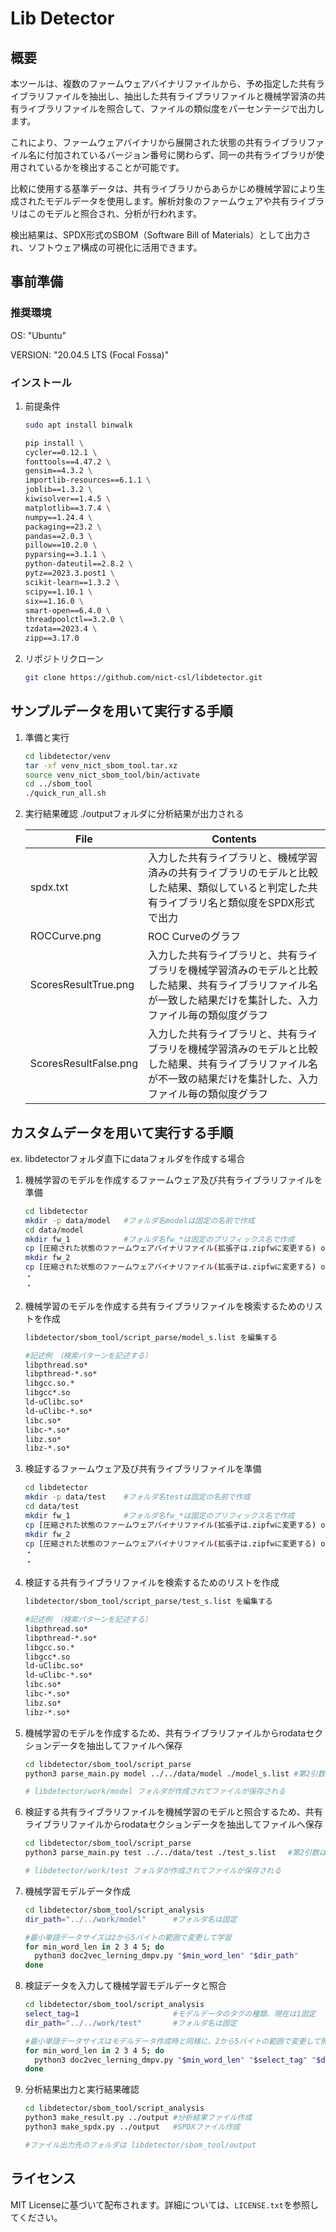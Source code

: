 # Lib Detector

## 概要
本ツールは、複数のファームウェアバイナリファイルから、予め指定した共有ライブラリファイルを抽出し、抽出した共有ライブラリファイルと機械学習済の共有ライブラリファイルを照合して、ファイルの類似度をパーセンテージで出力します。

これにより、ファームウェアバイナリから展開された状態の共有ライブラリファイル名に付加されているバージョン番号に関わらず、同一の共有ライブラリが使用されているかを検出することが可能です。

比較に使用する基準データは、共有ライブラリからあらかじめ機械学習により生成されたモデルデータを使用します。解析対象のファームウェアや共有ライブラリはこのモデルと照合され、分析が行われます。

検出結果は、SPDX形式のSBOM（Software Bill of Materials）として出力され、ソフトウェア構成の可視化に活用できます。

## 事前準備
### 推奨環境
OS: "Ubuntu"

VERSION: "20.04.5 LTS (Focal Fossa)"

### インストール
1. 前提条件
   ```sh
   sudo apt install binwalk
   ```

   ```sh
   pip install \
   cycler==0.12.1 \
   fonttools==4.47.2 \
   gensim==4.3.2 \
   importlib-resources==6.1.1 \
   joblib==1.3.2 \
   kiwisolver==1.4.5 \
   matplotlib==3.7.4 \
   numpy==1.24.4 \
   packaging==23.2 \
   pandas==2.0.3 \
   pillow==10.2.0 \
   pyparsing==3.1.1 \
   python-dateutil==2.8.2 \
   pytz==2023.3.post1 \
   scikit-learn==1.3.2 \
   scipy==1.10.1 \
   six==1.16.0 \
   smart-open==6.4.0 \
   threadpoolctl==3.2.0 \
   tzdata==2023.4 \
   zipp==3.17.0
   ```

2. リポジトリクローン
   ```sh
   git clone https://github.com/nict-csl/libdetector.git
   ```

## サンプルデータを用いて実行する手順
1. 準備と実行
   ```sh
   cd libdetector/venv
   tar -xf venv_nict_sbom_tool.tar.xz
   source venv_nict_sbom_tool/bin/activate
   cd ../sbom_tool
   ./quick_run_all.sh
   ```
2. 実行結果確認
   ./outputフォルダに分析結果が出力される

   | File  |  Contents   |
   | -------- | ----------  |
   | spdx.txt | 入力した共有ライブラリと、機械学習済みの共有ライブラリのモデルと比較した結果、類似していると判定した共有ライブラリ名と類似度をSPDX形式で出力 |
   | ROCCurve.png | ROC Curveのグラフ |
   | ScoresResultTrue.png | 入力した共有ライブラリと、共有ライブラリを機械学習済みのモデルと比較した結果、共有ライブラリファイル名が一致した結果だけを集計した、入力ファイル毎の類似度グラフ |
   | ScoresResultFalse.png | 入力した共有ライブラリと、共有ライブラリを機械学習済みのモデルと比較した結果、共有ライブラリファイル名が不一致の結果だけを集計した、入力ファイル毎の類似度グラフ |


## カスタムデータを用いて実行する手順
ex. libdetectorフォルダ直下にdataフォルダを作成する場合
   
1. 機械学習のモデルを作成するファームウェア及び共有ライブラリファイルを準備
   ```sh
   cd libdetector
   mkdir -p data/model   #フォルダ名modelは固定の名前で作成
   cd data/model
   mkdir fw_1            #フォルダ名fw_*は固定のプリフィックス名で作成
   cp [圧縮された状態のファームウェアバイナリファイル(拡張子は.zipfwに変更する) or 解凍済みのファームウェアバイナリのフォルダ or .soファイル]　.  #ファイルまたはフォルダをコピー
   mkdir fw_2
   cp [圧縮された状態のファームウェアバイナリファイル(拡張子は.zipfwに変更する) or 解凍済みのファームウェアバイナリのフォルダ or .soファイル]　.  #ファイルまたはフォルダをコピー
   ・
   ・
   ```

2. 機械学習のモデルを作成する共有ライブラリファイルを検索するためのリストを作成
   ```sh
   libdetector/sbom_tool/script_parse/model_s.list を編集する
   
   #記述例　（検索パターンを記述する）　
   libpthread.so*    
   libpthread-*.so*  
   libgcc.so.*       
   libgcc*.so        
   ld-uClibc.so*     
   ld-uClibc-*.so*   
   libc.so*          
   libc-*.so*        
   libz.so*          
   libz-*.so* 
   ```

3. 検証するファームウェア及び共有ライブラリファイルを準備
   ```sh
   cd libdetector
   mkdir -p data/test    #フォルダ名testは固定の名前で作成
   cd data/test
   mkdir fw_1            #フォルダ名fw_*は固定のプリフィックス名で作成
   cp [圧縮された状態のファームウェアバイナリファイル(拡張子は.zipfwに変更する) or 解凍済みのファームウェアバイナリのフォルダ or .soファイル]　.  #ファイルまたはフォルダをコピー
   mkdir fw_2
   cp [圧縮された状態のファームウェアバイナリファイル(拡張子は.zipfwに変更する) or 解凍済みのファームウェアバイナリのフォルダ or .soファイル]　.  #ファイルまたはフォルダをコピー
   ・
   ・
   ```

4. 検証する共有ライブラリファイルを検索するためのリストを作成
   ```sh
   libdetector/sbom_tool/script_parse/test_s.list を編集する
   
   #記述例　（検索パターンを記述する）　
   libpthread.so*    
   libpthread-*.so*  
   libgcc.so.*       
   libgcc*.so        
   ld-uClibc.so*     
   ld-uClibc-*.so*   
   libc.so*          
   libc-*.so*        
   libz.so*          
   libz-*.so* 
   ```

5. 機械学習のモデルを作成するため、共有ライブラリファイルからrodataセクションデータを抽出してファイルへ保存
   ```sh
   cd libdetector/sbom_tool/script_parse
   python3 parse_main.py model ../../data/model ./model_s.list #第2引数はフォルダは手順1で作成したフォルダ

   # libdetector/work/model フォルダが作成されてファイルが保存される
   ```

6. 検証する共有ライブラリファイルを機械学習のモデルと照合するため、共有ライブラリファイルからrodataセクションデータを抽出してファイルへ保存
   ```sh
   cd libdetector/sbom_tool/script_parse
   python3 parse_main.py test ../../data/test ./test_s.list　 #第2引数はフォルダは手順3で作成したフォルダ

   # libdetector/work/test フォルダが作成されてファイルが保存される
   ```

7. 機械学習モデルデータ作成
   ```sh
   cd libdetector/sbom_tool/script_analysis
   dir_path="../../work/model"      #フォルダ名は固定 

   #最小単語データサイズは2から5バイトの範囲で変更して学習
   for min_word_len in 2 3 4 5; do
     python3 doc2vec_lerning_dmpv.py "$min_word_len" "$dir_path"
   done
   ```

8. 検証データを入力して機械学習モデルデータと照合
   ```sh
   cd libdetector/sbom_tool/script_analysis
   select_tag=1                     #モデルデータのタグの種類、現在は1固定 
   dir_path="../../work/test"       #フォルダ名は固定 

   #最小単語データサイズはモデルデータ作成時と同様に、2から5バイトの範囲で変更して照合
   for min_word_len in 2 3 4 5; do
     python3 doc2vec_lerning_dmpv.py "$min_word_len" "$select_tag" "$dir_path" 
   done
   ```

9. 分析結果出力と実行結果確認
   ```sh
   cd libdetector/sbom_tool/script_analysis
   python3 make_result.py ../output #分析結果ファイル作成
   python3 make_spdx.py ../output   #SPDXファイル作成

   #ファイル出力先のフォルダは libdetector/sbom_tool/output
   ```

## ライセンス
MIT Licenseに基づいて配布されます。詳細については、`LICENSE.txt`を参照してください。





